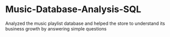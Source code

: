 # Music-Database-Analysis-SQL
Analyzed the music playlist database and helped the store to understand its business growth by answering simple questions  
